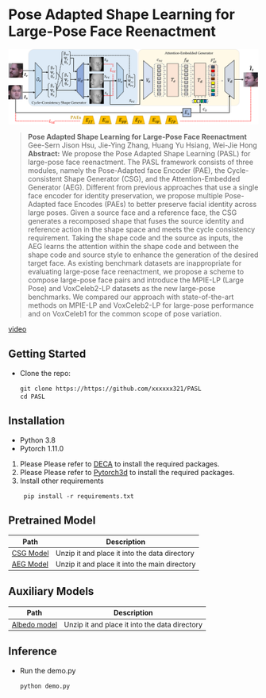 # Pose Adapted Shape Learning for Large-Pose Face Reenactment
![PASL.png](PASL.png)
> **Pose Adapted Shape Learning for Large-Pose Face Reenactment**  
> Gee-Sern Jison Hsu, Jie-Ying Zhang, Huang Yu Hsiang, Wei-Jie Hong
> **Abstract:** We propose the Pose Adapted Shape Learning (PASL) for large-pose face reenactment. The PASL framework consists of three modules, namely the Pose-Adapted face Encoder (PAE), the Cycle-consistent Shape Generator (CSG), and the Attention-Embedded Generator (AEG). Different from previous approaches that use a single face encoder for identity preservation, we propose multiple Pose-Adapted face Encodes (PAEs) to better preserve facial identity across large poses.  Given a source face and a reference face, the CSG generates a recomposed shape that fuses the source identity and reference action in the shape space and meets the cycle consistency requirement. Taking the shape code and the source as inputs, the AEG learns the attention within the shape code and between the shape code and source style to enhance the generation of the desired target face. As existing benchmark datasets are inappropriate for evaluating large-pose face reenactment, we propose a scheme to compose large-pose face pairs and introduce the MPIE-LP (Large Pose) and VoxCeleb2-LP datasets as the new large-pose benchmarks. We compared our approach with state-of-the-art methods on MPIE-LP and VoxCeleb2-LP for large-pose performance and on VoxCeleb1 for the common scope of pose variation.



[video](https://github.com/xxxxxx321/PASL/assets/151173571/179425cf-2a1b-43d8-8830-d4e31beac45c)


## Getting Started
- Clone the repo:
    ```
    git clone https://https://github.com/xxxxxx321/PASL
    cd PASL
    ```
## Installation
- Python 3.8
- Pytorch 1.11.0
1. Please Please refer to [DECA](https://github.com/yfeng95/DECA) to install the required packages.
2. Please Please refer to [Pytorch3d](https://github.com/facebookresearch/pytorch3d/blob/main/INSTALL.md) to install the required packages.
3. Install other requirements
   ```
    pip install -r requirements.txt
    ```
## Pretrained Model
|Path|Description|
|---|---|
|[CSG Model](https://drive.google.com/file/d/10cNTvXIHllW1_rIgQovHE26_ASfKtLX7/view?usp=sharing)|Unzip it and place it into the data directory|
|[AEG Model](https://drive.google.com/file/d/1fwRuMjjR-CinGd-niwDAvJ_l9UnH5AgM/view?usp=sharing)|Unzip it and place it into the main directory|

## Auxiliary Models
|Path|Description|
|---|---|
|[Albedo model](https://drive.google.com/file/d/1JZwaNh443hO4tLB0F3FSuT4X9euaDQIZ/view?usp=sharing)|Unzip it and place it into the data directory|
## Inference
- Run the demo.py
    ```
    python demo.py
    ```

